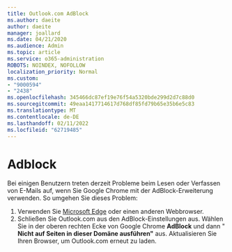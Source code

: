 ```yaml
---
title: Outlook.com AdBlock
ms.author: daeite
author: daeite
manager: joallard
ms.date: 04/21/2020
ms.audience: Admin
ms.topic: article
ms.service: o365-administration
ROBOTS: NOINDEX, NOFOLLOW
localization_priority: Normal
ms.custom:
- "9000594"
- "2438"
ms.openlocfilehash: 345466dc87ef19e76f54a5320bde299d2d7c88d0
ms.sourcegitcommit: 49eaa1417714617d768df85fd79b65e35b6e5c83
ms.translationtype: MT
ms.contentlocale: de-DE
ms.lasthandoff: 02/11/2022
ms.locfileid: "62719485"
---
```

# <a name="adblock"></a>Adblock

Bei einigen Benutzern treten derzeit Probleme beim Lesen oder Verfassen von E-Mails auf, wenn Sie Google Chrome mit der AdBlock-Erweiterung verwenden. So umgehen Sie dieses Problem:

1. Verwenden Sie [Microsoft Edge](https://www.microsoft.com/windows/microsoft-edge) oder einen anderen Webbrowser.
1. Schließen Sie Outlook.com aus den AdBlock-Einstellungen aus. Wählen Sie in der oberen rechten Ecke von Google Chrome **AdBlock** und dann " **Nicht auf Seiten in dieser Domäne ausführen"** aus. Aktualisieren Sie Ihren Browser, um Outlook.com erneut zu laden.